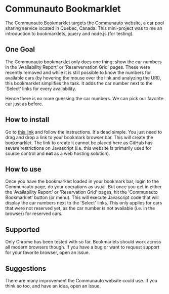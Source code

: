 Communauto Bookmarklet
======================

The Communauto Bookmarklet targets the Communauto website, a car pool sharing service
located in Quebec, Canada. This mini-project was to me an introduction to bookmarklets, 
jquery and node.js (for testing).

One Goal
--------

The Communauto bookmarklet only does one thing: show the car numbers in the 
'Availability Report' or 'Reservervation Grid' pages. These were recently removed and 
while it is still possible to know the numbers for available cars (by hovering the 
mouse over the link and analyzing the URI), this bookmarklet simplifies the task. 
It adds the car number next to the 'Select' links for every availability.

Hence there is no more guessing the car numbers. We can pick our favorite car just as
before.

How to install
--------------

Go to [this link](http://jimleroyer.github.io/communauto-bookmarklet/) and follow the 
instructions. It's dead simple. You just need to drag and drop a link to your bookmark 
browser bar. This will create the bookmarklet. The link to create it cannot be placed
here as GitHub has severe restrictions on Javascript (i.e. this website is primarily used 
for source control and **not** as a web hosting solution).

How to use
----------

Once you have the bookmarklet loaded in your bookmark bar, login to the Communauto page,
do your operations as usual. But once you get in either the 'Availability Report' or
'Reservation Grid' pages, hit the 'Communauto Bookmarklet' button (or menu). This will
execute Javascript code that will display the car numbers next to the 'Select' links.
This only applies for cars that were not reserved yet, as the car number is not available
(i.e. in the browser) for reserved cars.

Supported
---------

Only Chrome has been tested with so far. Bookmarlets should work across all modern browsers 
though. If you have a bug or want to request support for your favorite browser, open an issue.

Suggestions
-----------

There are many improvement the Communauto website could use. If you think so too, and have
an idea, open an issue.
